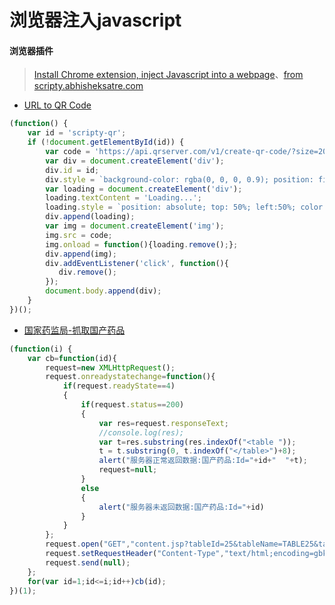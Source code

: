 # 浏览器注入javascript

#### 浏览器插件

> [Install Chrome extension, inject Javascript into a webpage](https://chrome.google.com/webstore/detail/scripty-javascript-inject/milkbiaeapddfnpenedfgbfdacpbcbam)、[from scripty.abhisheksatre.com](https://scripty.abhisheksatre.com)

 * [URL to QR Code](qrserver.com)
~~~javascript
(function() {
    var id = 'scripty-qr';
    if (!document.getElementById(id)) {
        var code = 'https://api.qrserver.com/v1/create-qr-code/?size=200x200&data=' + encodeURIComponent(window.location.href);
        var div = document.createElement('div');
        div.id = id;
        div.style = `background-color: rgba(0, 0, 0, 0.9); position: fixed; top: 0px; left: 0px; text-align: center; right: 0px; padding-top: calc(50vh - 100px); bottom: 0px;`;
        var loading = document.createElement('div');
        loading.textContent = 'Loading...';
        loading.style = `position: absolute; top: 50%; left:50%; color: #FFF; font-size: 18px;`;
        div.append(loading);
        var img = document.createElement('img');
        img.src = code;
        img.onload = function(){loading.remove();};
        div.append(img);
        div.addEventListener('click', function(){
           div.remove(); 
        });
        document.body.append(div);
    }
})();
~~~
 * [国家药监局-抓取国产药品](http://app1.sfda.gov.cn/datasearchcnda/face3/base.jsp?tableId=25&tableName=TABLE25&title=%B9%FA%B2%FA%D2%A9%C6%B7&bcId=152904713761213296322795806604)
~~~javascript
(function(i) {
    var cb=function(id){
        request=new XMLHttpRequest();
        request.onreadystatechange=function(){
            if(request.readyState==4)
            {
                if(request.status==200)
                {
                    var res=request.responseText;
                    //console.log(res);
                    var t=res.substring(res.indexOf("<table "));
                    t = t.substring(0, t.indexOf("</table>")+8);
                    alert("服务器正常返回数据:国产药品:Id="+id+"  "+t);
                    request=null;
                }
                else
                {
                    alert("服务器未返回数据:国产药品:Id="+id)
                }
            }
        };
        request.open("GET","content.jsp?tableId=25&tableName=TABLE25&tableView=国产药品&Id="+id);
        request.setRequestHeader("Content-Type","text/html;encoding=gbk");
        request.send(null);
    };
    for(var id=1;id<=i;id++)cb(id);
})(1);
~~~

